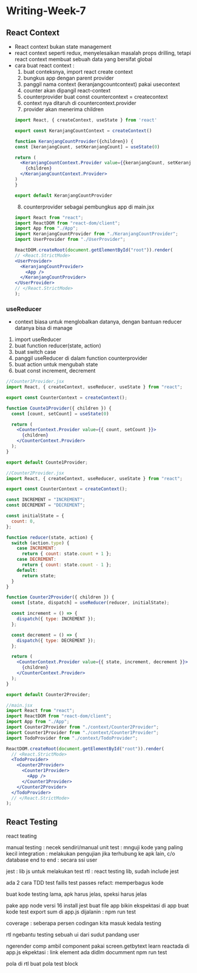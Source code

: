 # Writing-Week-7
## React Context
- React context bukan state management
- react context seperti redux, menyelesaikan masalah props drilling, tetapi react context membuat sebuah data yang bersifat global 
- cara buat react context :
  1. buat conteksnya, import react create context
  2. bungkus app dengan parent provider
  3. panggil nama context (keranjangcountcontext) pakai usecontext
  4. counter akan dipangil react-context
  5. counterprovider buat const countercontext = createcontext
  6. context nya ditaruh di countercontext.provider
  7. provider akan menerima children
  ```jsx
  import React, { createContext, useState } from 'react'

  export const KeranjangCountContext = createContext()

  function KeranjangCountProvider({children}) {
  const [keranjangCount, setKeranjangCount] = useState(0)

  return (
    <KeranjangCountContext.Provider value={{keranjangCount, setKeranjangCount}}>
      {children}
    </KeranjangCountContext.Provider>
  )
  }

  export default KeranjangCountProvider
  ```
  8. counterprovider sebagai pembungkus app di main.jsx
  ```jsx
  import React from "react";
  import ReactDOM from "react-dom/client";
  import App from "./App";
  import KeranjangCountProvider from "./KeranjangCountProvider";
  import UserProvider from "./UserProvider";

  ReactDOM.createRoot(document.getElementById("root")).render(
  // <React.StrictMode>
  <UserProvider>
    <KeranjangCountProvider>
      <App />
    </KeranjangCountProvider>
  </UserProvider>
  // </React.StrictMode>
  );
  ```
### useReducer
- context biasa untuk menglobalkan datanya, dengan bantuan reducer datanya bisa di manage
1. import useReducer
2. buat function reducer(state, action)
3. buat switch case 
4. panggil useReducer di dalam function counterprovider
5. buat action untuk mengubah state 
6. buat const increment, decrement
```jsx
//Counter1Provider.jsx
import React, { createContext, useReducer, useState } from "react";

export const CounterContext = createContext();

function Counte1Provider({ children }) {
  const [count, setCount] = useState(0)

  return (
    <CounterContext.Provider value={{ count, setCount }}>
      {children}
    </CounterContext.Provider>
  );
}

export default Counte1Provider;

//Counter2Provider.jsx
import React, { createContext, useReducer, useState } from "react";

export const CounterContext = createContext();

const INCREMENT = "INCREMENT";
const DECREMENT = "DECREMENT";

const initialState = {
  count: 0,
};

function reducer(state, action) {
  switch (action.type) {
    case INCREMENT:
      return { count: state.count + 1 };
    case DECREMENT:
      return { count: state.count - 1 };
    default:
      return state;
  }
}

function Counter2Provider({ children }) {
  const [state, dispatch] = useReducer(reducer, initialState);

  const increment = () => {
    dispatch({ type: INCREMENT });
  };

  const decrement = () => {
    dispatch({ type: DECREMENT });
  };

  return (
    <CounterContext.Provider value={{ state, increment, decrement }}>
      {children}
    </CounterContext.Provider>
  );
}

export default Counter2Provider;

```
```jsx
//main.jsx
import React from "react";
import ReactDOM from "react-dom/client";
import App from "./App";
import Counter2Provider from "./context/Counter2Provider";
import Counter1Provider from "./context/Counter1Provider";
import TodoProvider from "./context/TodoProvider";

ReactDOM.createRoot(document.getElementById("root")).render(
  // <React.StrictMode>
  <TodoProvider>
    <Counter2Provider>
      <Counter1Provider>
        <App />
      </Counter1Provider>
    </Counter2Provider>
  </TodoProvider>
  // </React.StrictMode>
);
```
## React Testing
react teating

manual testing : necek sendiri/manual
unit test : mnguji kode yang paling kecil
integration : melakukan pengujian jika terhubung ke apk lain, c/o database
end to end : secara ssi user

jest : lib js untuk melakukan test
rtl : react testing lib, sudah include jest

ada 2 cara
TDD
test faills
test passes
refact: memperbagus kode

buat kode testing lama, apk harus jelas, speksi harus jelas

pake app node versi 16
install jest
buat file app
bikin ekspektasi di app
buat kode test
export sum di app.js
dijalanin : npm run test

coverage : seberapa persen codingan kita masuk kedala testing

rtl
ngebantu testing sebuah ui dari sudut pandang user

ngerender comp
ambil component pakai screen.getbytext
learn reactada di app.js
ekpektasi : link element ada didlm documment
npm run test

pola di rtl
buat pola test  block
